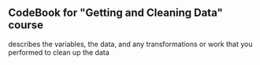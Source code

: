 ## CodeBook for "Getting and Cleaning Data" course

describes the variables, the data, and any transformations or work that you performed to clean up the data
